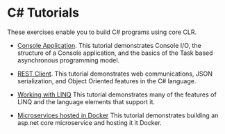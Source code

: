 # C# Tutorials

These exercises enable you to build C# programs using core CLR.

* [Console Application](getting-started-with-csharp/console-teleprompter.md). This tutorial
demonstrates Console I/O, the structure of a Console application, and
the basics of the Task based asynchronous programming model.
* [REST Client](getting-started-with-csharp/console-webapiclient.md). This tutorial
demonstrates web communications, JSON serialization, and Object Oriented
features in the C# language.
* [Working with LINQ](getting-started-with-csharp/working-with-linq.md) This tutorial demonstrates many of the features of LINQ and the language elements that support it.

* [Microservices hosted in Docker](getting-started-with-csharp/microservices.md) This tutorial demonstrates building an asp.net core microservice and hosting it it Docker.
